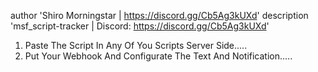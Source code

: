 author 'Shiro Morningstar | https://discord.gg/Cb5Ag3kUXd'
description 'msf_script-tracker | Discord: https://discord.gg/Cb5Ag3kUXd'

1. Paste The Script In Any Of You Scripts Server Side.....
2. Put Your Webhook And Configurate The Text And Notification.....
